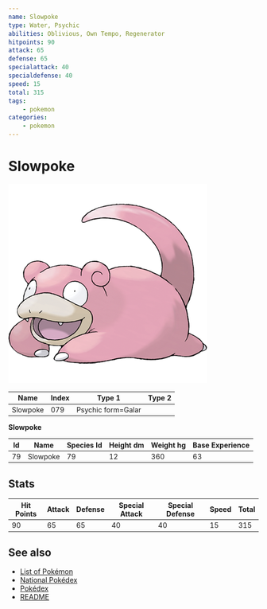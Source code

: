 ```yaml
---
name: Slowpoke
type: Water, Psychic
abilities: Oblivious, Own Tempo, Regenerator
hitpoints: 90
attack: 65
defense: 65
specialattack: 40
specialdefense: 40
speed: 15
total: 315
tags:
    - pokemon
categories:
    - pokemon
---
```


# Slowpoke


![Slowpoke](images/079.png)

| **Name** | **Index** | **Type 1** | **Type 2** |
|----|----|----|----|
| Slowpoke | 079 | Psychic form=Galar  |  |

**Slowpoke** 




| **Id** | **Name** | **Species Id** | **Height dm** | **Weight hg** | **Base Experience** |
|--------|----------|----------------|------------|------------|---------------------|
| 79 | Slowpoke | 79 | 12 | 360 | 63 |



## Stats

| **Hit Points** | **Attack** | **Defense** | **Special Attack** | **Special Defense** | **Speed** | **Total** |
|----------------|------------|-------------|--------------------|---------------------|-----------|-----------|
| 90 | 65 | 65 | 40 | 40 | 15 | 315 |

## See also

- [List of Pokémon](../pokemon.md)
- [National Pokédex](../national_pokedex.md)
- [Pokédex](../pokedex.md)
- [README](../README.md)
